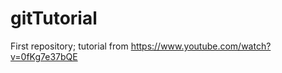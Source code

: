 gitTutorial
===========

First repository; tutorial from https://www.youtube.com/watch?v=0fKg7e37bQE
